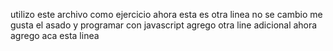 utilizo este archivo como ejercicio
ahora esta es otra linea
no se cambio
me gusta el asado y programar con javascript
agrego otra line adicional
ahora agrego aca esta linea
